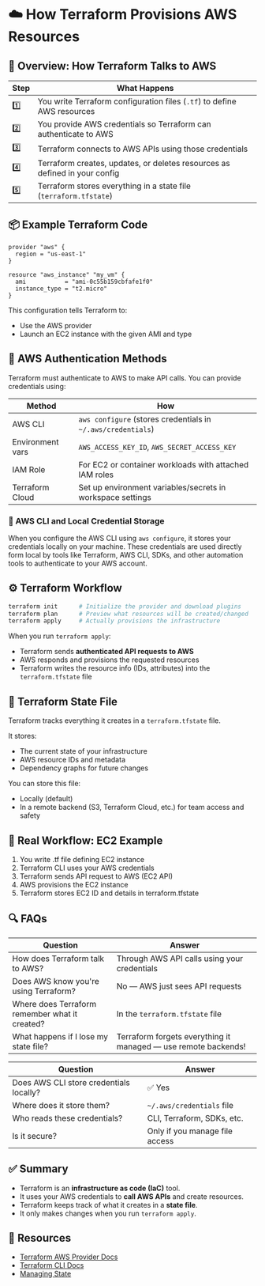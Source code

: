 # ☁️ How Terraform Provisions AWS Resources

## 🚀 Overview: How Terraform Talks to AWS

| Step | What Happens |
|------|--------------|
| 1️⃣ | You write Terraform configuration files (`.tf`) to define AWS resources |
| 2️⃣ | You provide AWS credentials so Terraform can authenticate to AWS |
| 3️⃣ | Terraform connects to AWS APIs using those credentials |
| 4️⃣ | Terraform creates, updates, or deletes resources as defined in your config |
| 5️⃣ | Terraform stores everything in a state file (`terraform.tfstate`) |


## 📦 Example Terraform Code

```hcl
provider "aws" {
  region = "us-east-1"
}

resource "aws_instance" "my_vm" {
  ami           = "ami-0c55b159cbfafe1f0"
  instance_type = "t2.micro"
}
```

This configuration tells Terraform to:
- Use the AWS provider
- Launch an EC2 instance with the given AMI and type


## 🔐 AWS Authentication Methods

Terraform must authenticate to AWS to make API calls. You can provide credentials using:

| Method          | How                                                                 |
|-----------------|----------------------------------------------------------------------|
| AWS CLI         | `aws configure` (stores credentials in `~/.aws/credentials`)        |
| Environment vars| `AWS_ACCESS_KEY_ID`, `AWS_SECRET_ACCESS_KEY`                        |
| IAM Role        | For EC2 or container workloads with attached IAM roles              |
| Terraform Cloud | Set up environment variables/secrets in workspace settings          |

### 🔐 AWS CLI and Local Credential Storage

When you configure the AWS CLI using `aws configure`, it stores your credentials locally on your machine. These credentials are used directly form local by tools like Terraform, AWS CLI, SDKs, and other automation tools to authenticate to your AWS account.

## ⚙️ Terraform Workflow

```bash
terraform init      # Initialize the provider and download plugins
terraform plan      # Preview what resources will be created/changed
terraform apply     # Actually provisions the infrastructure
```

When you run `terraform apply`:
- Terraform sends **authenticated API requests to AWS**
- AWS responds and provisions the requested resources
- Terraform writes the resource info (IDs, attributes) into the `terraform.tfstate` file


## 🧠 Terraform State File

Terraform tracks everything it creates in a `terraform.tfstate` file.

It stores:
- The current state of your infrastructure
- AWS resource IDs and metadata
- Dependency graphs for future changes

You can store this file:
- Locally (default)
- In a remote backend (S3, Terraform Cloud, etc.) for team access and safety


## 📡 Real Workflow: EC2 Example

1. You write .tf file defining EC2 instance
2. Terraform CLI uses your AWS credentials
3. Terraform sends API request to AWS (EC2 API)
4. AWS provisions the EC2 instance
5. Terraform stores EC2 ID and details in terraform.tfstate


## 🔍 FAQs

| Question | Answer |
|---------|--------|
| How does Terraform talk to AWS? | Through AWS API calls using your credentials |
| Does AWS know you're using Terraform? | No — AWS just sees API requests |
| Where does Terraform remember what it created? | In the `terraform.tfstate` file |
| What happens if I lose my state file? | Terraform forgets everything it managed — use remote backends! |

| Question                                 | Answer                          |
|------------------------------------------|----------------------------------|
| Does AWS CLI store credentials locally?  | ✅ Yes                          |
| Where does it store them?                | `~/.aws/credentials` file       |
| Who reads these credentials?             | CLI, Terraform, SDKs, etc.      |
| Is it secure?                            | Only if you manage file access  |


## ✅ Summary

- Terraform is an **infrastructure as code (IaC)** tool.
- It uses your AWS credentials to **call AWS APIs** and create resources.
- Terraform keeps track of what it creates in a **state file**.
- It only makes changes when you run `terraform apply`.



## 📘 Resources

- [Terraform AWS Provider Docs](https://registry.terraform.io/providers/hashicorp/aws/latest/docs)
- [Terraform CLI Docs](https://developer.hashicorp.com/terraform/cli)
- [Managing State](https://developer.hashicorp.com/terraform/language/state)
